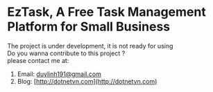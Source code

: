 # EzTask, A Free Task Management Platform for Small Business
The project is under development, it is not ready for using <br/>
Do you wanna contribute to this project ? <br/>
please contact me at:<br/>
 1. Email: duylinh191@gmail.com<br/>
 2. Blog: [http://dotnetvn.com](http://dotnetvn.com)<br/>